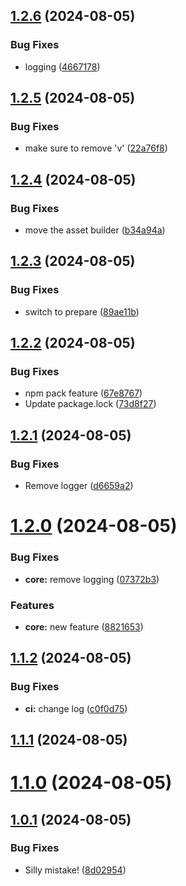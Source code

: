 ## [1.2.6](https://github.com/adrianbrowning/sr-test/compare/v1.2.5...v1.2.6) (2024-08-05)


### Bug Fixes

* logging ([4667178](https://github.com/adrianbrowning/sr-test/commit/46671786dee271dceff237bf9e360a7aaf3ce572))

## [1.2.5](https://github.com/adrianbrowning/sr-test/compare/v1.2.4...v1.2.5) (2024-08-05)


### Bug Fixes

* make sure to remove 'v' ([22a76f8](https://github.com/adrianbrowning/sr-test/commit/22a76f84f38ee00a95858299ae6f47a4c09825a0))

## [1.2.4](https://github.com/adrianbrowning/sr-test/compare/v1.2.3...v1.2.4) (2024-08-05)


### Bug Fixes

* move the asset builder ([b34a94a](https://github.com/adrianbrowning/sr-test/commit/b34a94a4eac8992218bbc0e4b726439b101476c9))

## [1.2.3](https://github.com/adrianbrowning/sr-test/compare/v1.2.2...v1.2.3) (2024-08-05)


### Bug Fixes

* switch to prepare ([89ae11b](https://github.com/adrianbrowning/sr-test/commit/89ae11be5ed96aac1b9e6b86c19133b9b3b47ab9))

## [1.2.2](https://github.com/adrianbrowning/sr-test/compare/v1.2.1...v1.2.2) (2024-08-05)


### Bug Fixes

* npm pack feature ([67e8767](https://github.com/adrianbrowning/sr-test/commit/67e876741f9f1d456e829e3d20324c5fd58f9ccd))
* Update package.lock ([73d8f27](https://github.com/adrianbrowning/sr-test/commit/73d8f277d3e21f947fe16dc72e5d559e1df537dd))

## [1.2.1](https://github.com/adrianbrowning/sr-test/compare/v1.2.0...v1.2.1) (2024-08-05)


### Bug Fixes

* Remove logger ([d6659a2](https://github.com/adrianbrowning/sr-test/commit/d6659a2f1f19a7eaa96594d4254548cbfba6dc3d))

# [1.2.0](https://github.com/adrianbrowning/sr-test/compare/v1.1.2...v1.2.0) (2024-08-05)


### Bug Fixes

* **core:** remove logging ([07372b3](https://github.com/adrianbrowning/sr-test/commit/07372b32737e6a3a843554f0eb769ec7e7525285))


### Features

* **core:** new feature ([8821653](https://github.com/adrianbrowning/sr-test/commit/8821653a879d5dff10f8cb9d42e72bbdbff5e16c))

## [1.1.2](https://github.com/adrianbrowning/sr-test/compare/v1.1.1...v1.1.2) (2024-08-05)


### Bug Fixes

* **ci:** change log ([c0f0d75](https://github.com/adrianbrowning/sr-test/commit/c0f0d757a8b71ec19dc69f4f6d4eb04a9f922978))

## [1.1.1](https://github.com/adrianbrowning/sr-test/compare/v1.1.0...v1.1.1) (2024-08-05)

# [1.1.0](https://github.com/adrianbrowning/sr-test/compare/v1.0.1...v1.1.0) (2024-08-05)

## [1.0.1](https://github.com/adrianbrowning/sr-test/compare/v1.0.0...v1.0.1) (2024-08-05)


### Bug Fixes

* Silly mistake! ([8d02954](https://github.com/adrianbrowning/sr-test/commit/8d02954e8e7cc2f52dfb8eced74ba46871184ce6))
